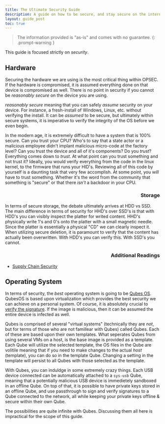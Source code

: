 ```yaml
---
title: The Ultimate Security Guide
description: A guide on how to be secure, and stay secure on the internet.
layout: guide_post
toc: true
---
```


> The information provided is "as-is" and comes with no guarantee.
{: .prompt-warning }

This guide is focused strictly on *security*.

## Hardware

Securing the hardware we are using is the most critical thing within OPSEC. If the hardware is compromised, it is assumed everything done on that device is compromised as well. There is no point in security if you cannot be *reasonably secure* on the device you are using.

*reasonably secure* meaning that you can safely *assume* security on your device. For instance, a fresh-install of Windows, Linux, etc. without verifying the install. It can be *assumed* to be secure, but ultimately within secure systems, it is imperative to verify the integrity of the OS before we even begin.

In the modern age, it is extremely difficult to have a system that is 100% secure. Can you trust your CPU? Who's to say that a state actor or a malicious employee didn't implant malicious micro-code at the factory level? Can you trust the device and all of it's components? Do you *trust*? Everything comes down to *trust*. At what point can you trust something and not trust it? Ideally, you would verify everything from the code in the linux kernel, to the firmware that runs your HID's. Reviewing all of this code by yourself is a daunting task that very few accomplish. At some point, you *will* have to trust something. Whether it's the word from the community that something is "secure" or that there *isn't* a backdoor in your CPU.

<div style='text-align: right;'>
    <h3>Storage</h3>
</div>

In terms of secure storage, the debate ultimately arrives at HDD vs SSD. The main difference in terms of security for HHD's over SSD's is that with HDD's you can visibly inspect the platter for writed content. HHD's physically write 1's and 0's onto the platter with a small magnetic needle. Since the platter is essentially a physical "CD" we can clearly inspect it. When utilizing secure deletion, it is paramount to verify that the content has actually been overwritten. With HDD's you can verify this. With SSD's you cannot.

<div style='text-align: right;'>
    <h3>Additional Readings</h3>
</div>

- [Supply Chain Security](https://en.wikipedia.org/wiki/Supply_chain_security)

## Operating System

In terms of security, the *best* operating system is going to be [Qubes OS](https://www.qubes-os.org/). QubesOS is based upon virtualization which provides the best security we can achieve on a personal system. Of course, it is absolutely crucial to [verify the signature](https://www.qubes-os.org/security/verifying-signatures/). If the image is malicious, then it can be assumed the entire device is infected as well.

Qubes is comprised of several "virtual systems" (technically they are *not*, but for terms of those who are not famillear with Qubes) called Qubes. Each of these are based upon their own templates. What seperates Qubes from using several VMs on a host, is the base image is provided as a template. Each Qube will utilize the selected template, the OS files in the Qube are volitile meaning that if you need to make changes to the actual *host* (template), you can do so in the template Qube. Changing a setting in the template will persist to all Qubes with those selected as the template.

With Qubes, you can induldge in some extremely crazy things. Each USB device connected can be automatically attached to a ``sys-usb`` Qube, meaning that a potentially malicious USB device is immedietely sandboxed in an offline Qube. On top of that, it is possible to have private keys stored in an offline Qube, and use passthrough to sign and verify signatures to a Qube connected to the network, all while keeping your private keys offline & secure within their own Qube.

The possibilities are quite infinite with Qubes. Discussing them all here is impractical for the scope of this guide.